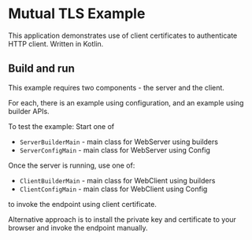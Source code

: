 # Mutual TLS Example

This application demonstrates use of client certificates to 
authenticate HTTP client. Written in Kotlin.

## Build and run

This example requires two components - the server and the client.

For each, there is an example using configuration, and an example using
builder APIs.

To test the example:
Start one of
 - `ServerBuilderMain` - main class for WebServer using builders
 - `ServerConfigMain`  - main class for WebServer using Config
 
Once the server is running, use one of:
 - `ClientBuilderMain` - main class for WebClient using builders
 - `ClientConfigMain`  - main class for WebClient using Config  

to invoke the endpoint using client certificate.

Alternative approach is to install the private key and certificate
to your browser and invoke the endpoint manually.  
 
